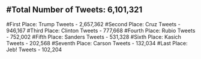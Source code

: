 #Total Number of Tweets: 6,101,321 
---
#First Place: Trump Tweets - 2,657,362
#Second Place: Cruz Tweets - 946,167
#Third Place: Clinton Tweets - 777,668
#Fourth Place: Rubio Tweets - 752,002
#Fifth Place: Sanders Tweets - 531,328
#Sixth Place: Kasich Tweets - 202,568
#Seventh Place: Carson Tweets - 132,034
#Last Place: Jeb! Tweets - 102,204
